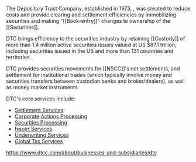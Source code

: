 The Depository Trust Company,  established in 1973, , was created to reduce costs and provide clearing and settlement efficiencies by immobilizing securities and making "[[Book-entry]]" changes to ownership of the [[Securities]].

DTC brings efficiency to the securities industry by retaining [[Custody]] of more than 1.4 million active securities issues valued at US $87.1 trillion, including securities issued in the US and more than 131 countries and territories.

DTC provides securities movements for [[NSCC]]'s net settlements, and settlement for institutional trades (which typically involve money and securities transfers between custodian banks and broker/dealers), as well as money market instruments.

DTC's core services include:

- [Settlement Services](https://www.dtcc.com/clearing-and-settlement-services/settlement)
- [Corporate Actions Processing](https://www.dtcc.com/[[asset]]-services/corporate-actions-processing) 
- [Securities Processing](https://www.dtcc.com/asset-services/securities-processing)
- [Issuer Services](https://www.dtcc.com/asset-services/issuer-services)
- [Underwriting Services](https://www.dtcc.com/asset-services/underwriting)
- [Global Tax Services](https://www.dtcc.com/asset-services/global-tax-services)

https://www.dtcc.com/about/businesses-and-subsidiaries/dtc